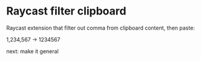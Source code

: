 # Raycast filter clipboard

Raycast extension that filter out comma from clipboard content, then paste:

1,234,567 -> 1234567

next: make it general